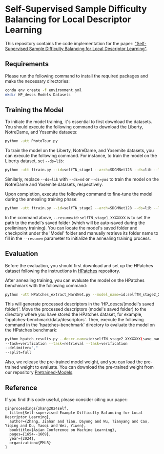 # Self-Supervised Sample Difficulty Balancing for Local Descriptor Learning
This repository contains the code implementation for the paper: ["Self-Supervised Sample Difficulty Balancing for Local Descriptor Learning"](https://proceedings.mlr.press/v222/zhang24c/zhang24c.pdf).

## Requirements
Please run the following command to install the required packages and make the necessary directories:
```bash
conda env create -f environment.yml
mkdir HP_descs Models Datasets
```

## Training the Model
To initiate the model training, it's essential to first download the datasets. You should execute the following command to download the Liberty, NotreDame, and Yosemite datasets:

```bash
python -utt PhotoTour.py
```

To train the model on the Liberty, NotreDame, and Yosemite datasets, you can execute the following command. For instance, to train the model on the Liberty dataset, set `--ds=lib`:

```bash
python -utt ftrain.py --id=selfTN_stage1 --arch=SDGMNet128 --ds=lib --loss=ExpTeacher --optimizer=adam --patch_gen=new --sigmas_v=e011 --weight_function=Hessian --epochs=25 --tuples=4050000 --patch_sets=30000 --batch_size=2560 --min_sets_per_img=-1 --max_sets_per_img=1729 --lr=0.0033 --R=1.0 --B=3.7 --Npos=3 --resume='' --teacher=self --A=1.05 --use_stB --threshold=-0.55 --upper=0.10 --all_info 
```
Similarly, replace `--ds=lib` with `--ds=nd` or `--ds=yos` to train the model on the NotreDame and Yosemite datasets, respectively.

Upon completion, execute the following command to fine-tune the model during the annealing training phase:

```bash
python -utt ftrain.py --id=selfTN_stage2 --arch=SDGMNet128 --ds=lib --loss=tripletMargin++ --optimizer=adam --patch_gen=new --sigmas_v=e011 --weight_function=Hessian --epochs=1 --patch_sets=30000  --min_sets_per_img=-1 --max_sets_per_img=1729 --resume=id:selfTN_stage1_XXXXXXX(save_name) --lr=0.0000015 --bsNum=1400 --batch_size=2944 --R=1.0 --B=4.25 --threshold=-0.10 --use_finetune --range=0.0000001 --lr_factor=0.75
```
In the command above, `--resume=id:selfTN_stage1_XXXXXXX` is to set the path to the model's saved folder (which will be auto-saved during the preliminary training). You can locate the model's saved folder and checkpoint under the 'Model' folder and manually retrieve its folder name to fill in the `--resume=` parameter to initialize the annealing training process. 


## Evaluation
Before the evaluation, you should first download and set up the HPatches dataset following the instructions in [HPatches](https://github.com/hpatches/hpatches-benchmark/tree/master/python) repository.

After annealing training, you can evaluate the model on the HPatches benchmark with the following command:

```bash
python -utt HPatches_extract_HardNet.py --model_name=id:selfTN_stage2_XXXXXXX(save_name) --hpatches_dir=(where you download the HPatches dataset)
```
This will generate processed descriptors in the 'HP_descs/(model's saved folder)'. Move the processed descriptors (model's saved folder) to the directory where you have stored the HPatches dataset, for example, 'hpatches-benchmark/data/descriptors'. Then, execute the following command in the 'hpatches-benchmark' directory to evaluate the model on the HPatches benchmark:

```bash
python hpatch_results.py --descr-name=id:selfTN_stage2_XXXXXXX(save_name)
--task=verification --task=retrieval --task=verification
--delimiter=","
--split=full
```

Also, we release the pre-trained model weight, and you can load the pre-trained weight to evaluate. You can download the pre-trained weight from our repository [Pretrained-Models](https://github.com/zonszer/Self-TNet/tree/main/Pretrained-Models).

## Reference
If you find this code useful, please consider citing our paper:
```
@inproceedings{zhang2024self,
  title={Self-supervised Example Difficulty Balancing for Local Descriptor Learning},
  author={Zhang, Jiahan and Tian, Dayong and Wu, Tianyang and Cao, Yiqing and Du, Yaoqi and Wei, Yiwen},
  booktitle={Asian Conference on Machine Learning},
  pages={1654--1669},
  year={2024},
  organization={PMLR}
}
```
